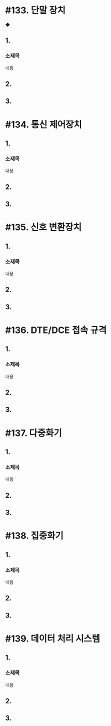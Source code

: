 # #133. 단말 장치

◆ 

## 1.

### 소제목

내용

## 2.

## 3.

# #134. 통신 제어장치

## 1.

### 소제목

내용

## 2.

## 3.

# #135. 신호 변환장치

## 1.

### 소제목

내용

## 2.

## 3.

# #136. DTE/DCE 접속 규격

## 1.

### 소제목

내용

## 2.

## 3.

# #137. 다중화기

## 1.

### 소제목

내용

## 2.

## 3.

# #138. 집중화기

## 1.

### 소제목

내용

## 2.

## 3.

# #139. 데이터 처리 시스템

## 1.

### 소제목

내용

## 2.

## 3.